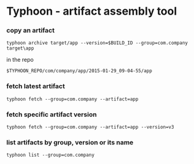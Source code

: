 # Typhoon - artifact assembly tool

### copy an artifact

```
typhoon archive target/app --version=$BUILD_ID --group=com.company target\app
```
in the repo
```
$TYPHOON_REPO/com/company/app/2015-01-29_09-04-55/app
```

### fetch latest artifact

```
typhoon fetch --group=com.company --artifact=app
```

### fetch specific artifact version

```
typhoon fetch --group=com.company --artifact=app --version=v3
```

### list artifacts by group, version or its name

```
typhoon list --group=com.company
```